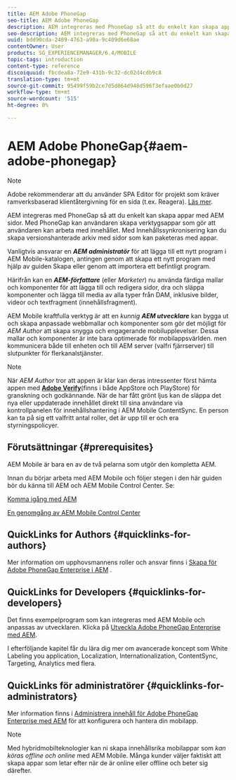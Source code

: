 ```yaml
---
title: AEM Adobe PhoneGap
seo-title: AEM Adobe PhoneGap
description: AEM integreras med PhoneGap så att du enkelt kan skapa appar med AEM sidor. Följ den här sidan för att komma igång med Adobe PhoneGap Enterprise.
seo-description: AEM integreras med PhoneGap så att du enkelt kan skapa appar med AEM sidor. Följ den här sidan för att komma igång med Adobe PhoneGap Enterprise.
uuid: bdd90cda-2489-4763-a90a-9c409d6e68ae
contentOwner: User
products: SG_EXPERIENCEMANAGER/6.4/MOBILE
topic-tags: introduction
content-type: reference
discoiquuid: fbcdea8a-72e9-431b-9c32-dc02d4cdb9c8
translation-type: tm+mt
source-git-commit: 95499f59b2ce7d5d864d948d596f3efaae0b0d27
workflow-type: tm+mt
source-wordcount: '515'
ht-degree: 0%

---
```



# AEM Adobe PhoneGap{#aem-adobe-phonegap}

>[!NOTE]
>
>Adobe rekommenderar att du använder SPA Editor för projekt som kräver ramverksbaserad klientåtergivning för en sida (t.ex. Reagera). [Läs mer](/help/sites-developing/spa-overview.md).

AEM integreras med PhoneGap så att du enkelt kan skapa appar med AEM sidor. Med PhoneGap kan användaren skapa verktygsappar som gör att användaren kan arbeta med innehållet. Med Innehållssynkronisering kan du skapa versionshanterade arkiv med sidor som kan paketeras med appar.

Vanligtvis ansvarar en ***AEM administratör*** för att lägga till ett nytt program i AEM Mobile-katalogen, antingen genom att skapa ett nytt program med hjälp av guiden Skapa eller genom att importera ett befintligt program.

Härifrån kan en ***AEM-författare*** (eller *Marketer*) nu använda färdiga mallar och komponenter för att lägga till och redigera sidor, dra och släppa komponenter och lägga till media av alla typer från DAM, inklusive bilder, videor och textfragment (innehållsfragment).

AEM Mobile kraftfulla verktyg är att en *kunnig* ***AEM utvecklare*** kan bygga ut och skapa anpassade webbmallar och komponenter som gör det möjligt för *AEM Author* att skapa snygga och engagerande mobilupplevelser. Dessa mallar och komponenter är inte bara optimerade för mobilappsvärlden. men kommunicera både till enheten och till AEM server (valfri fjärrserver) till slutpunkter för flerkanalstjänster.

>[!NOTE]
>
>När *AEM Author* tror att appen är klar kan deras intressenter först hämta appen med **[Adobe Verify](/help/mobile/phonegap-mobile-quickstart.md)**(finns i både AppStore och PlayStore) för granskning och godkännande. När de har fått grönt ljus kan de släppa det nya eller uppdaterade innehållet direkt till sina användare via kontrollpanelen för innehållshantering i AEM Mobile ContentSync. En person kan ta på sig ett valfritt antal roller, det är upp till er och era styrningspolicyer.

## Förutsättningar {#prerequisites}

AEM Mobile är bara en av de två pelarna som utgör den kompletta AEM.

Innan du börjar arbeta med AEM Mobile och följer stegen i den här guiden bör du känna till AEM och AEM Mobile Control Center. Se:

[Komma igång med AEM](/help/sites-deploying/deploy.md)

[En genomgång av AEM Mobile Control Center](/help/mobile/phonegap-authoring-apps.md)

## QuickLinks for Authors {#quicklinks-for-authors}

Mer information om upphovsmannens roller och ansvar finns i [Skapa för Adobe PhoneGap Enterprise i AEM](/help/mobile/phonegap.md) .

## QuickLinks for Developers {#quicklinks-for-developers}

Det finns exempelprogram som kan integreras med AEM Mobile och anpassas av utvecklaren. Klicka på [Utveckla Adobe PhoneGap Enterprise med AEM](/help/mobile/developing-in-phonegap.md).

I efterföljande kapitel får du lära dig mer om avancerade koncept som White Labeling you application, Localization, Internationalization, ContentSync, Targeting, Analytics med flera.

## QuickLinks för administratörer {#quicklinks-for-administrators}

Mer information finns i [Administrera innehåll för Adobe PhoneGap Enterprise med AEM](/help/mobile/administer-phonegap.md) för att konfigurera och hantera din mobilapp.

>[!NOTE]
>
>Med hybridmobilteknologier kan ni skapa innehållsrika mobilappar som *kan köras offline och online* med AEM Mobile. Många kunder väljer faktiskt att skapa appar som letar efter när de är online eller offline och beter sig därefter.
